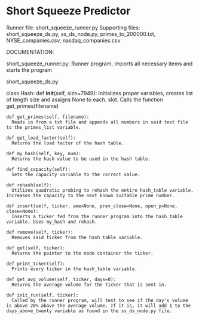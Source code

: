 # Short Squeeze Predictor
Runner file: short_squeeze_runner.py
Supporting files: short_squeeze_ds.py, ss_ds_node.py, primes_to_200000.txt, NYSE_companies.csv, nasdaq_companies.csv

DOCUMENTATION:

short_squeeze_runner.py:
  Runner program, imports all necessary items and starts the program

short_squeeze_ds.py

  class Hash:
    def __init__(self, size=7949):
      Initializes proper variables, creates list of length size and assigns None to each. slot. Calls the function get_primes(filename)

    def get_primes(self, filename):
      Reads in from a txt file and appends all numbers in said text file to the primes_list variable.

    def get_load_factor(self):
      Returns the load factor of the hash table.

    def my_hash(self, key, num):
      Returns the hash value to be used in the hash table.

    def find_capacity(self):
      Sets the capacity variable to the correct value.

    def rehash(self):
      Utilizes quadratic probing to rehash the entire hash_table variable. Increases the capacity to the next known suitable prime number.

    def insert(self, ticker, ame=None, prev_close=None, open_p=None, close=None):
      Inserts a ticker fed from the runner program into the hash_table variable. Uses my_hash and rehash.

    def remove(self, ticker):
      Removes said ticker from the hash_table variable.

    def get(self, ticker):
      Returns the pointer to the node container the ticker.

    def print_tcker(self):
      Prints every ticker in the hash_table variable.

    def get_avg_volume(self, ticker, days=0):
      Returns the average volume for the ticker that is sent in.

    def init_run(self, ticker):
      Called by the runner program, will test to see if the day's volume is above 20% above the average volume. If it is, it will add 1 to the days_above_twenty variable as found in the ss_ds_node.py file.
